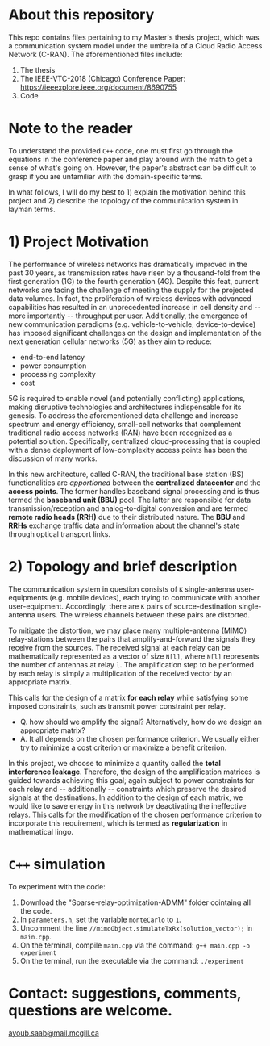 # About this repository
This repo contains files pertaining to my Master's thesis project, which was a communication system model under the umbrella of a Cloud Radio Access Network (C-RAN). The aforementioned files include:

1) The thesis
2) The IEEE-VTC-2018 (Chicago) Conference Paper: https://ieeexplore.ieee.org/document/8690755
3) Code

# Note to the reader
To understand the provided `C++` code, one must first go through the equations in the conference paper and play around with the math to get a sense of what's going on. However, the paper's abstract can be difficult to grasp if you are unfamiliar with the domain-specific terms. 

In what follows, I will do my best to 1) explain the motivation behind this project and 2) describe the topology of the communication system in layman terms.

# 1) Project Motivation
The performance of wireless networks has dramatically improved in the past 30 years, as transmission rates have risen by a thousand-fold from the first generation (1G) to the fourth generation (4G). Despite this feat, current networks are facing the challenge of meeting the supply for the projected data volumes. In fact, the proliferation of wireless devices with advanced capabilities has resulted in an unprecedented increase in cell density and -- more importantly -- throughput per user. Additionally, the emergence of new communication paradigms (e.g. vehicle-to-vehicle, device-to-device) has imposed significant challenges on the design and implementation of the next generation cellular networks (5G) as they aim to reduce:
 - end-to-end latency 
 - power consumption 
 - processing complexity 
 - cost 
 
5G is required to enable novel (and potentially conflicting) applications, making disruptive technologies and architectures indispensable for its genesis. To address the aforementioned data challenge and increase spectrum and energy efficiency, small-cell networks that complement traditional radio access networks (RAN) have been recognized as a potential solution. Specifically, centralized cloud-processing that is coupled with a dense deployment of low-complexity access points has been the discussion of many works. 

In this new architecture, called C-RAN, the traditional base station (BS) functionalities are *apportioned* between the **centralized datacenter** and the **access points**. The former handles baseband signal processing and is thus termed the **baseband unit (BBU)** pool. The latter are responsible for data transmission/reception and analog-to-digital conversion and are termed **remote radio heads (RRH)** due to their distributed nature. The **BBU** and **RRHs** exchange traffic data and information about the channel's state through optical transport links.

# 2) Topology and brief description
The communication system in question consists of `K` single-antenna user-equipments (e.g. mobile devices), each trying to communicate with another user-equipment. Accordingly, there are `K` pairs of source-destination single-antenna users. The wireless channels between these pairs are distorted.

To mitigate the distortion, we may place many multiple-antenna (MIMO) relay-stations between the pairs that amplify-and-forward the signals they receive from the sources. The received signal at each relay can be mathematically represented as a vector of size `N[l]`, where `N[l]` represents the number of antennas at relay `l`. The amplification step to be performed by each relay is simply a multiplication of the received vector by an appropriate matrix. 

This calls for the design of a matrix **for each relay** while satisfying some imposed constraints, such as transmit power constraint per relay.
 - Q. how should we amplify the signal? Alternatively, how do we design an appropriate matrix?   
 - A. It all depends on the chosen performance criterion. We usually either try to minimize a cost criterion or maximize a benefit criterion.

In this project, we choose to minimize a quantity called the **total interference leakage**. Therefore, the design of the amplification matrices is guided towards achieving this goal; again subject to power constraints for each relay and -- additionally -- constraints which preserve the desired signals at the destinations. In addition to the design of each matrix, we would like to save energy in this network by deactivating the ineffective relays. This calls for the modification of the chosen performance criterion to incorporate this requirement, which is termed as **regularization** in mathematical lingo.

# `C++` simulation
To experiment with the code: 
1) Download the "Sparse-relay-optimization-ADMM" folder cointaing all the code.
2) In `parameters.h`, set the variable `monteCarlo` to `1`.
3) Uncomment the line `//mimoObject.simulateTxRx(solution_vector);` in `main.cpp`.
4) On the terminal, compile `main.cpp` via the command: `g++ main.cpp -o experiment`
5) On the terminal, run the executable via the command: `./experiment`


# Contact: suggestions, comments, questions are welcome.
ayoub.saab@mail.mcgill.ca

